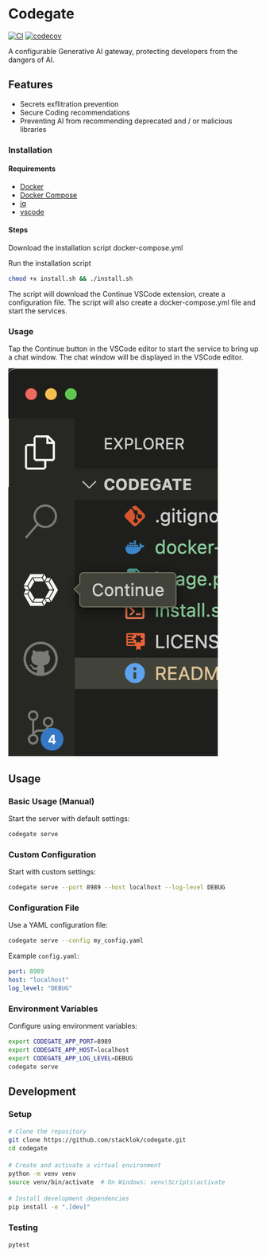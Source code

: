 # Codegate

[![CI](https://github.com/stacklok/codegate/actions/workflows/ci.yml/badge.svg)](https://github.com/stacklok/codegate/actions/workflows/ci.yml)
[![codecov](https://codecov.io/gh/stacklok/codegate/branch/main/graph/badge.svg)](https://codecov.io/gh/stacklok/codegate)

A configurable Generative AI gateway, protecting developers from the dangers of AI.

## Features

- Secrets exflitration prevention
- Secure Coding recommendations
- Preventing AI from recommending deprecated and / or malicious libraries


### Installation

#### Requirements

- [Docker](https://docs.docker.com/get-docker/)
- [Docker Compose](https://docs.docker.com/compose/install/)
- [jq](https://stedolan.github.io/jq/download/)
- [vscode](https://code.visualstudio.com/download)

#### Steps

Download the installation script docker-compose.yml

Run the installation script

```bash
chmod +x install.sh && ./install.sh
```

The script will download the Continue VSCode extension, create
a configuration file. The script will also create a docker-compose.yml file and start the services.

### Usage

Tap the Continue button in the VSCode editor to start the service
to bring up a chat window. The chat window will be displayed in the
VSCode editor.

![Continue Chat](./static/image.png)

## Usage

### Basic Usage (Manual)

Start the server with default settings:

```bash
codegate serve
```

### Custom Configuration

Start with custom settings:

```bash
codegate serve --port 8989 --host localhost --log-level DEBUG
```

### Configuration File

Use a YAML configuration file:

```bash
codegate serve --config my_config.yaml
```

Example `config.yaml`:

```yaml
port: 8989
host: "localhost"
log_level: "DEBUG"
```

### Environment Variables

Configure using environment variables:

```bash
export CODEGATE_APP_PORT=8989
export CODEGATE_APP_HOST=localhost
export CODEGATE_APP_LOG_LEVEL=DEBUG
codegate serve
```

## Development

### Setup

```bash
# Clone the repository
git clone https://github.com/stacklok/codegate.git
cd codegate

# Create and activate a virtual environment
python -m venv venv
source venv/bin/activate  # On Windows: venv\Scripts\activate

# Install development dependencies
pip install -e ".[dev]"
```

### Testing

```bash
pytest
```
